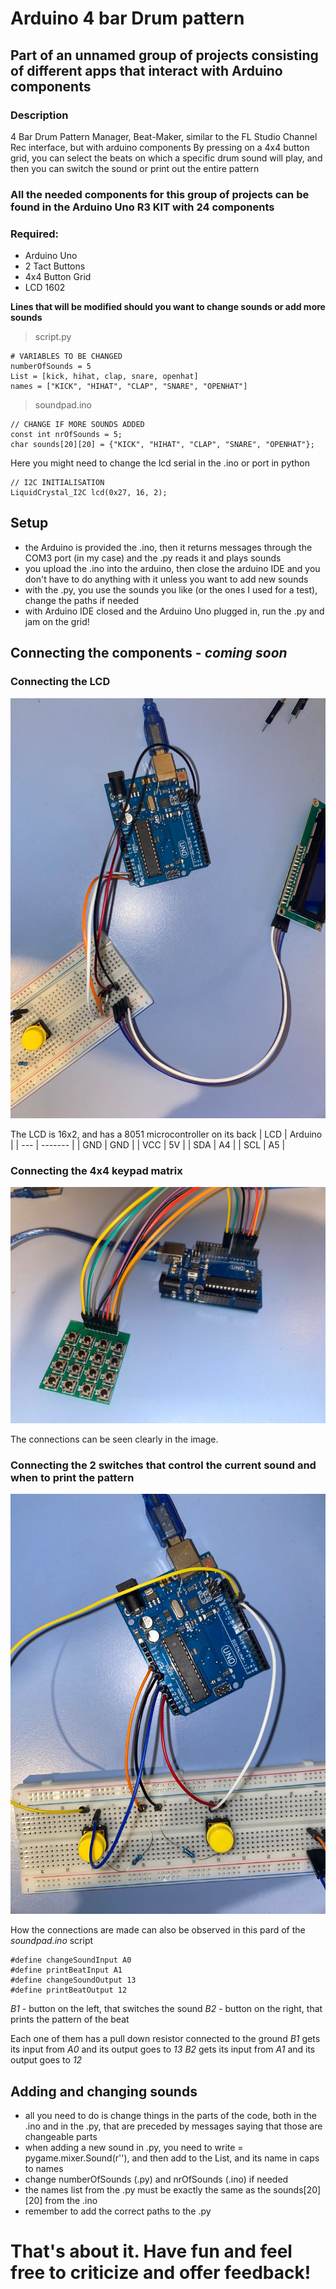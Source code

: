# Arduino 4 bar Drum pattern

## Part of an unnamed group of projects consisting of different apps that interact with Arduino components

### Description
4 Bar Drum Pattern Manager, Beat-Maker, similar to the FL Studio Channel Rec interface, but with arduino components
By pressing on a 4x4 button grid, you can select the beats on which a specific drum sound will play,
and then you can switch the sound or print out the entire pattern

### All the needed components for this group of projects can be found in the Arduino Uno R3 KIT with 24 components
### Required:
- Arduino Uno
- 2 Tact Buttons
- 4x4 Button Grid
- LCD 1602


**Lines that will be modified should you want to change sounds or add more sounds**
> script.py
```
# VARIABLES TO BE CHANGED
numberOfSounds = 5
List = [kick, hihat, clap, snare, openhat]
names = ["KICK", "HIHAT", "CLAP", "SNARE", "OPENHAT"]
```

> soundpad.ino
```
// CHANGE IF MORE SOUNDS ADDED
const int nrOfSounds = 5;
char sounds[20][20] = {"KICK", "HIHAT", "CLAP", "SNARE", "OPENHAT"};
```

Here you might need to change the lcd serial in the .ino or port in python
```
// I2C INITIALISATION
LiquidCrystal_I2C lcd(0x27, 16, 2);
```


## Setup
- the Arduino is provided the .ino, then it returns messages through the COM3 port (in my case) and the .py reads it and plays sounds
- you upload the .ino into the arduino, then close the arduino IDE and you don't have to do anything with it unless you want to add new sounds
- with the .py, you use the sounds you like (or the ones I used for a test), change the paths if needed
- with Arduino IDE closed and the Arduino Uno plugged in, run the .py and jam on the grid!


## Connecting the components - *coming soon*

### Connecting the LCD
![lcd](pngs/lcd.jpeg)

The LCD is 16x2, and has a 8051 microcontroller on its back
| LCD | Arduino |
| --- | ------- |
| GND | GND |
| VCC | 5V |
| SDA | A4 |
| SCL | A5 |


### Connecting the 4x4 keypad matrix
![keypad](pngs/keypad.jpeg)

The connections can be seen clearly in the image.


### Connecting the 2 switches that control the current sound and when to print the pattern
![switches](pngs/switches.jpeg)

How the connections are made can also be observed in this pard of the *soundpad.ino* script
```
#define changeSoundInput A0
#define printBeatInput A1
#define changeSoundOutput 13
#define printBeatOutput 12
```

*B1* - button on the left, that switches the sound
*B2* - button on the right, that prints the pattern of the beat

Each one of them has a pull down resistor connected to the ground
*B1* gets its input from *A0* and its output goes to *13*
*B2* gets its input from *A1* and its output goes to *12*

## Adding and changing sounds
- all you need to do is change things in the parts of the code, both in the .ino and in the .py, that are preceded by messages saying that those are changeable parts
- when adding a new sound in .py, you need to write <yoursound> = pygame.mixer.Sound(r'<PATH>'), and then add <yoursound> to the List, and its name in caps to names
- change numberOfSounds (.py) and nrOfSounds (.ino) if needed
- the names list from the .py must be exactly the same as the sounds[20][20] from the .ino
- remember to add the correct paths to the .py


# That's about it. Have fun and feel free to criticize and offer feedback!
